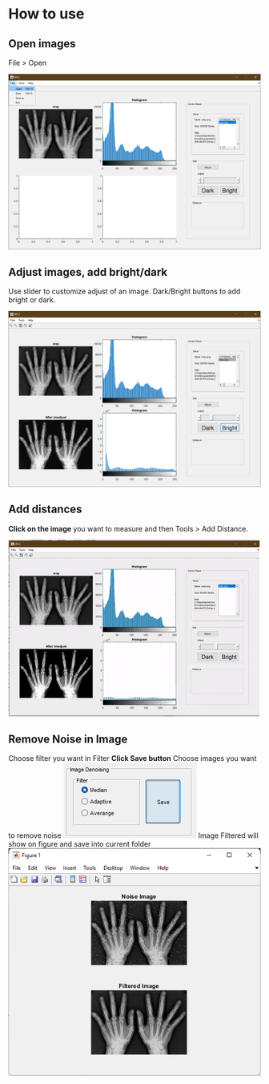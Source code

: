 # How to use

## Open images

File > Open

![open images](/docs/images/files_open.png)

## Adjust images, add bright/dark

Use slider to customize adjust of an image. Dark/Bright buttons to add bright or dark.

![adjust](/docs/images/image_adjust.png)

## Add distances

**Click on the image** you want to measure and then Tools > Add Distance.

![add_distance](/docs/images/add_distance.gif)
## Remove Noise in Image
Choose filter you want in Filter 
**Click Save button** Choose images you want to remove noise
![remove_noise](/docs/images/filter_selection.png)
Image Filtered will show on figure and save into current folder
![remove_noise](/docs/images/image_filtered.png)
